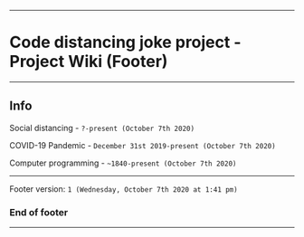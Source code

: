 
***

# Code distancing joke project - Project Wiki (Footer)

***

## Info

Social distancing - `?-present (October 7th 2020)`

COVID-19 Pandemic - `December 31st 2019-present (October 7th 2020)`

Computer programming - `~1840-present (October 7th 2020)`

***

Footer version: `1 (Wednesday, October 7th 2020 at 1:41 pm)`

### End of footer

***
